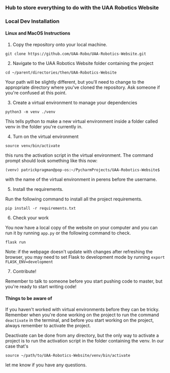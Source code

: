 ### Hub to store everything to do with the UAA Robotics Website


### Local Dev Installation

#### Linux and MacOS Instructions

1. Copy the repository onto your local machine.

`git clone https://github.com/UAA-Robo/UAA-Robotics-Website.git`

2. Navigate to the UAA Robotics Website folder containing the project

`cd ~/parent/directories/then/UAA-Robotics-Website`

Your path will be slightly different, but you'll need to change to the appropriate
directory where you've cloned the repository.  Ask someone if you're confused
at this point.

3. Create a virtual environment to manage your dependencies

`python3 -m venv ./venv`

This tells python to make a new virtual environment inside a folder called venv in the folder you're
currently in.

4. Turn on the virtual environment

`source venv/bin/activate`

this runs the activation script in the virtual environment.  The command
prompt should look something like this now:

`(venv) patrickpragman@pop-os:~/PycharmProjects/UAA-Robotics-Website$`

with the name of the virtual environment in perens before the username.

5. Install the requirements.

Run the following command to install all the project requirements.

`pip install -r requirements.txt`

6. Check your work

You now have a local copy of the website on your computer and you can run
it by running `app.py`  or the following command to check. 

`flask run`

Note: if the webpage doesn't update with changes after refreshing the browser, you
may need to set Flask to development mode by running `export FLASK_ENV=development`

7. Contribute!

Remember to talk to someone before you start pushing code to master, but you're
ready to start writing code!

#### Things to be aware of

If you haven't worked with virtual environments before they can
be tricky.  Remember when you're done working on the project
to run the command `deactivate` in the terminal, and before
you start working on the project, always remember to activate
the project.

Deactivate can be done from any directory, but the only way
to activate a project is to run the activation script in the
folder containing the venv.  In our case that's 

`source ~/path/to/UAA-Robotics-Website/venv/bin/activate`

let me know if you have any questions.
